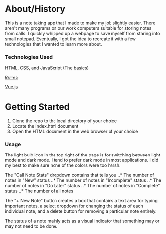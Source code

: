 # About/History
This is a note taking app that I made to make my job slightly easier.  There aren't many programs on our work computers suitable for storing notes from calls.  I quickly whipped up a webpage to save myself from staring into small notepad.  Eventually, I got the idea to recreate it with a few technologies that I wanted to learn more about.  
### Technologies Used
HTML, CSS, and JavaScript (The basics)

[Bulma](https://bulma.io/)

[Vue.js](https://vuejs.org/)



# Getting Started
1. Clone the repo to the local directory of your choice
2. Locate the index.html document
3. Open the HTML document in the web browser of your choice
### Usage
The light bulb icon in the top right of the page is for switching between light mode and dark mode.  I tend to prefer dark mode in most applications.  I did my best to make sure none of the colors were too harsh.

The "Call Note Stats" dropdown contains that tells you
..* The number of notes in "New" status
..* The number of notes in "Incomplete" status
..* The number of notes in "Do Later" status
..* The number of notes in "Complete" status
..* The number of all notes

The "+ New Note" button creates a box that contains a text area for typing important notes, a select dropdown for changing the status of each individual note, and a delete button for removing a particular note entirely.

The status of a note mainly acts as a visual indicator that something may or may not need to be done.  
